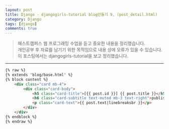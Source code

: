 ```yaml
---
layout: post
title: Django - djangogirls-tutorial blog만들기 9, (post_detail.html)
category: Django
tags: [django]
comments: true
---
```


> 패스트캠퍼스 웹 프로그래밍 수업을 듣고 중요한 내용을 정리했습니다.     
개인공부 후 자료를 남기기 위한 목적임으로 내용 상에 오류가 있을 수 있습니다.      
> 이 포스팅에서는 djangogirls-tutorial을 보고 정리했습니다. 

<hr>

```html
{% raw %}
{% extends 'blog/base.html' %}
{% block content %}
    <div class="card mb-4">
        <div class="card-body">
            <h5 class="card-title">[{{ post.id }}] {{ post.title }}</h5>
            <h6 class="card-subtitle text-muted mb-3 text-right">published: {{ post.published_date }}</h6>
            <p class="card-text">{{ post.text|linebreaksbr }}</p>
        </div>
    </div>
{% endblock %}
{% endraw %}
```

